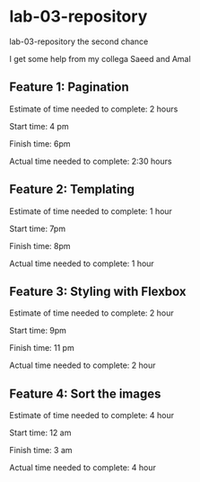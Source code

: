 # lab-03-repository
lab-03-repository
the second chance 

I get some help from my collega Saeed and Amal

## Feature 1: Pagination

Estimate of time needed to complete: 2 hours

Start time: 4 pm

Finish time: 6pm

Actual time needed to complete: 2:30 hours



## Feature 2: Templating

Estimate of time needed to complete: 1 hour

Start time: 7pm

Finish time: 8pm

Actual time needed to complete: 1 hour


## Feature 3: Styling with Flexbox

Estimate of time needed to complete: 2 hour

Start time: 9pm

Finish time: 11 pm

Actual time needed to complete: 2 hour



## Feature 4: Sort the images

Estimate of time needed to complete: 4 hour

Start time: 12 am

Finish time: 3 am

Actual time needed to complete: 4 hour
